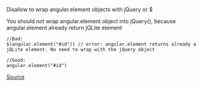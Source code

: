 Disallow to wrap angular.element objects with jQuery or $

You should not wrap angular.element object into jQuery(), because angular.element already return jQLite element

```
//Bad:
$(angular.element("#id")) // error: angular.element returns already a jQLite element. No need to wrap with the jQuery object

//Good:
angular.element("#id")
```

[Source](https://github.com/EmmanuelDemey/eslint-plugin-angular/blob/HEAD/docs/rules/no-jquery-angularelement.md)
